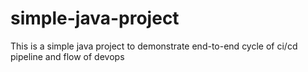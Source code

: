 # simple-java-project
This is a simple java project to demonstrate end-to-end cycle of ci/cd pipeline and flow of devops
